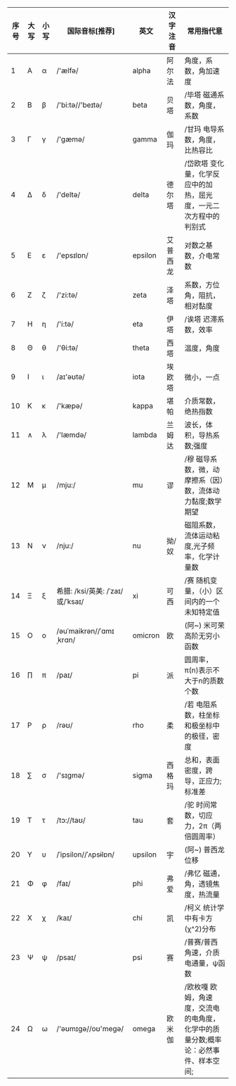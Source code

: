 
序号 |大写|	小写|	国际音标[推荐]|	英文|	汉字注音|	常用指代意
--|--|--|--|--|--|--|
1|	Α|	α|	/'ælfə/	|alpha|	阿尔法|	角度，系数，角加速度
2|	Β|	β|	/'bi:tə//'beɪtə/|	beta|	贝塔|/毕塔	磁通系数，角度，系数
3|	Γ|	γ|	/'gæmə/	|gamma|	伽玛|/甘玛	电导系数，角度，比热容比
4|	Δ|	δ|	/'deltə/|	delta|	德尔塔|/岱欧塔	变化量，化学反应中的加热，屈光度，一元二次方程中的判别式
5|	Ε|	ε|	/'epsɪlɒn/|	epsilon|	艾普西龙|	对数之基数，介电常数
6|	Ζ|	ζ|	/'zi:tə/|	zeta|	泽塔|	系数，方位角，阻抗，相对黏度
7|	Η|	η|	/'i:tə/|	eta|	伊塔|/诶塔	迟滞系数，效率
8|	Θ|	θ|	/'θi:tə/|	theta|	西塔|	温度，角度
9|	Ι|	ι|	/aɪ'əʊtə/|	iota|	埃欧塔|	微小，一点
10|	Κ|	κ|	/'kæpə/|	kappa|	堪帕|	介质常数，绝热指数
11|	∧|	λ|	/'læmdə/|	lambda|	兰姆达|	波长，体积，导热系数;强度
12|	Μ|	μ|	/mju:/|	mu|	谬|/穆	磁导系数，微，动摩擦系（因）数，流体动力黏度;数学期望
13|	Ν|	ν|	/nju:/|	nu|	拗/奴|	磁阻系数，流体运动粘度,光子频率，化学计量数
14|	Ξ|	ξ|	希腊: /ksi/英美: /ˈzaɪ/或/ˈksaɪ/|	xi|	可西|/赛	随机变量，（小）区间内的一个未知特定值
15|	Ο|	ο|	/əuˈmaikrən//ˈɑmɪˌkrɑn/|	omicron|	欧| (阿~) 米可荣	高阶无穷小函数
16|	∏|	π|	/paɪ/|	pi|	派|	圆周率，π(n)表示不大于n的质数个数
17|	Ρ|	ρ|	/rəʊ/|	rho|	柔|/若	电阻系数，柱坐标和极坐标中的极径，密度
18|	∑|	σ|	/'sɪɡmə/|	sigma|	西格玛|	总和，表面密度，跨导，正应力;标准差
19|	Τ|	τ|	/tɔ://taʊ/|	tau|	套|/驼	时间常数，切应力，2π（两倍圆周率）
20|	Υ|	υ|	/ˈipsilon//ˈʌpsɨlɒn/|	upsilon|	宇| (阿~) 普西龙	位移
21|	Φ|	φ|	/faɪ/|	phi|	弗爱|/弗忆	磁通，角，透镜焦度，热流量
22|	Χ|	χ|	/kaɪ/|	chi|	凯|/柯义	统计学中有卡方(χ^2)分布
23|	Ψ|	ψ|	/psaɪ/|	psi|	赛|/普赛/普西	角速，介质电通量，ψ函数
24|	Ω|	ω|	/'əʊmɪɡə//oʊ'meɡə/|	omega|	欧米伽|/欧枚嘎	欧姆，角速度，交流电的电角度，化学中的质量分数;概率论：必然事件、样本空间;